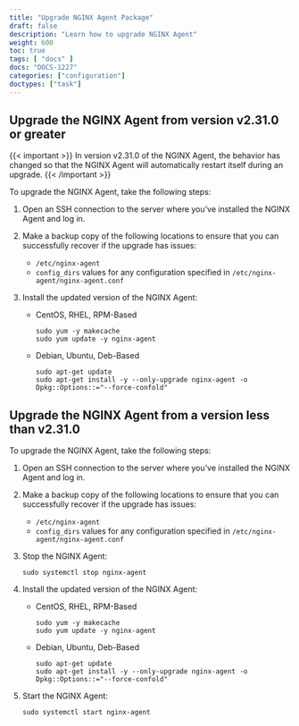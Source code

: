 ```yaml
---
title: "Upgrade NGINX Agent Package"
draft: false
description: "Learn how to upgrade NGINX Agent"
weight: 600
toc: true
tags: [ "docs" ]
docs: "DOCS-1227"
categories: ["configuration"]
doctypes: ["task"]
---
```


## Upgrade the NGINX Agent from version v2.31.0 or greater

{{< important >}} In version v2.31.0 of the NGINX Agent, the behavior has changed so that the NGINX Agent will automatically restart itself during an upgrade. {{< /important >}}

To upgrade the NGINX Agent, take the following steps:

1. Open an SSH connection to the server where you’ve installed the NGINX Agent and log in.

1. Make a backup copy of the following locations to ensure that you can successfully recover if the upgrade has issues:

    - `/etc/nginx-agent`
    - `config_dirs` values for any configuration specified in `/etc/nginx-agent/nginx-agent.conf`

1. Install the updated version of the NGINX Agent:

    - CentOS, RHEL, RPM-Based

        ```shell
        sudo yum -y makecache
        sudo yum update -y nginx-agent
        ```

    - Debian, Ubuntu, Deb-Based

        ```shell
        sudo apt-get update
        sudo apt-get install -y --only-upgrade nginx-agent -o Dpkg::Options::="--force-confold"
        ```



## Upgrade the NGINX Agent from a version less than v2.31.0

To upgrade the NGINX Agent, take the following steps:

1. Open an SSH connection to the server where you’ve installed the NGINX Agent and log in.

1. Make a backup copy of the following locations to ensure that you can successfully recover if the upgrade has issues:

    - `/etc/nginx-agent`
    - `config_dirs` values for any configuration specified in `/etc/nginx-agent/nginx-agent.conf`

1. Stop the NGINX Agent:

    ```shell
    sudo systemctl stop nginx-agent
    ```

1. Install the updated version of the NGINX Agent:

    - CentOS, RHEL, RPM-Based

        ```shell
        sudo yum -y makecache
        sudo yum update -y nginx-agent
        ```

    - Debian, Ubuntu, Deb-Based

        ```shell
        sudo apt-get update
        sudo apt-get install -y --only-upgrade nginx-agent -o Dpkg::Options::="--force-confold"
        ```

1. Start the NGINX Agent:

    ```shell
    sudo systemctl start nginx-agent
    ```
